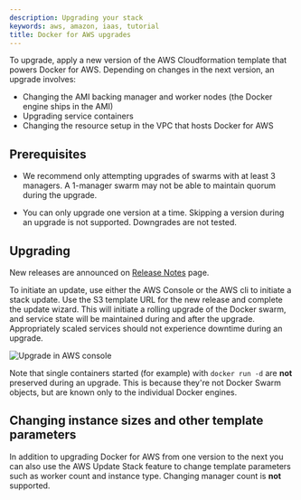 ```yaml
---
description: Upgrading your stack
keywords: aws, amazon, iaas, tutorial
title: Docker for AWS upgrades
---
```

To upgrade, apply a new version of the AWS Cloudformation template that powers Docker for AWS. Depending on changes in the next version, an upgrade involves:

- Changing the AMI backing manager and worker nodes (the Docker engine ships in the AMI)
- Upgrading service containers
- Changing the resource setup in the VPC that hosts Docker for AWS

## Prerequisites

- We recommend only attempting upgrades of swarms with at least 3 managers. A 1-manager swarm may not be able to maintain quorum during the upgrade.

- You can only upgrade one version at a time. Skipping a version during an upgrade is not supported. Downgrades are not tested.

## Upgrading

New releases are announced on [Release Notes](release-notes.md) page.

To initiate an update, use either the AWS Console or the AWS cli to initiate a stack update. Use the S3 template URL for the new release and complete the update wizard. This will initiate a rolling upgrade of the Docker swarm, and service state will be maintained during and after the upgrade. Appropriately scaled services should not experience downtime during an upgrade.

![Upgrade in AWS console](img/cloudformation_update.png)

Note that single containers started (for example) with `docker run -d` are **not** preserved during an upgrade. This is because they're not Docker Swarm objects, but are known only to the individual Docker engines.

## Changing instance sizes and other template parameters

In addition to upgrading Docker for AWS from one version to the next you can also use the AWS Update Stack feature to change template parameters such as worker count and instance type. Changing manager count is **not** supported.